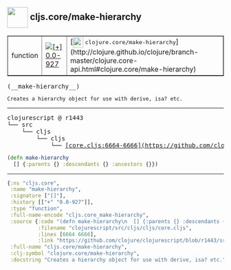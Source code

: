 ## <img width="48px" valign="middle" src="http://i.imgur.com/Hi20huC.png"> cljs.core/make-hierarchy

 <table border="1">
<tr>
<td>function</td>
<td><a href="https://github.com/cljsinfo/api-refs/tree/0.0-927"><img valign="middle" alt="[+] 0.0-927" src="https://img.shields.io/badge/+-0.0--927-lightgrey.svg"></a> </td>
<td>
[<img height="24px" valign="middle" src="http://i.imgur.com/1GjPKvB.png"> <samp>clojure.core/make-hierarchy</samp>](http://clojure.github.io/clojure/branch-master/clojure.core-api.html#clojure.core/make-hierarchy)
</td>
</tr>
</table>

 <samp>
(__make-hierarchy__)<br>
</samp>

```
Creates a hierarchy object for use with derive, isa? etc.
```

---

 <pre>
clojurescript @ r1443
└── src
    └── cljs
        └── cljs
            └── <ins>[core.cljs:6664-6666](https://github.com/clojure/clojurescript/blob/r1443/src/cljs/cljs/core.cljs#L6664-L6666)</ins>
</pre>

```clj
(defn make-hierarchy
  [] {:parents {} :descendants {} :ancestors {}})
```


---

```clj
{:ns "cljs.core",
 :name "make-hierarchy",
 :signature ["[]"],
 :history [["+" "0.0-927"]],
 :type "function",
 :full-name-encode "cljs.core_make-hierarchy",
 :source {:code "(defn make-hierarchy\n  [] {:parents {} :descendants {} :ancestors {}})",
          :filename "clojurescript/src/cljs/cljs/core.cljs",
          :lines [6664 6666],
          :link "https://github.com/clojure/clojurescript/blob/r1443/src/cljs/cljs/core.cljs#L6664-L6666"},
 :full-name "cljs.core/make-hierarchy",
 :clj-symbol "clojure.core/make-hierarchy",
 :docstring "Creates a hierarchy object for use with derive, isa? etc."}

```
